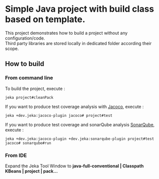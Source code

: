 # Simple Java project with build class based on template.

This project demonstrates how to build a project without any configuration/code.<br/>
Third party libraries are stored locally in dedicated folder according their scope.

## How to build

### From command line
To build the project, execute :
```shell
jeka project#cleanPack
```

If you want to produce test coverage analysis with [Jacoco](http://eclemma.org/jacoco/), execute :
```shell
jeka +dev.jeka:jacoco-plugin jacoco# project#test  
```
If you want to produce test coverage and sonarQube analysis [SonarQube](http://www.sonarqube.org/), execute :
```shell
jeka +dev.jeka:jacoco-plugin +dev.jeka:sonarqube-plugin project#test jacoco# sonarqube#run
```

### From IDE

Expand the Jeka Tool Window to **java-full-conventional | Classpath KBeans | project | pack...**


